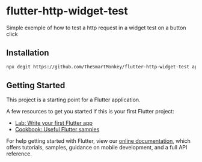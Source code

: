 # flutter-http-widget-test

Simple exemple of how to test a http request in a widget test on a button click

## Installation

```sh
npx degit https://github.com/TheSmartMonkey/flutter-http-widget-test app
```

## Getting Started

This project is a starting point for a Flutter application.

A few resources to get you started if this is your first Flutter project:

- [Lab: Write your first Flutter app](https://flutter.dev/docs/get-started/codelab)
- [Cookbook: Useful Flutter samples](https://flutter.dev/docs/cookbook)

For help getting started with Flutter, view our
[online documentation](https://flutter.dev/docs), which offers tutorials,
samples, guidance on mobile development, and a full API reference.

